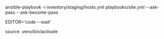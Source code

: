 ansible-playbook -i inventory/staging/hosts.yml playbooks/site.yml --ask-pass --ask-become-pass

EDITOR='code --wait'

source .venv/bin/activate
